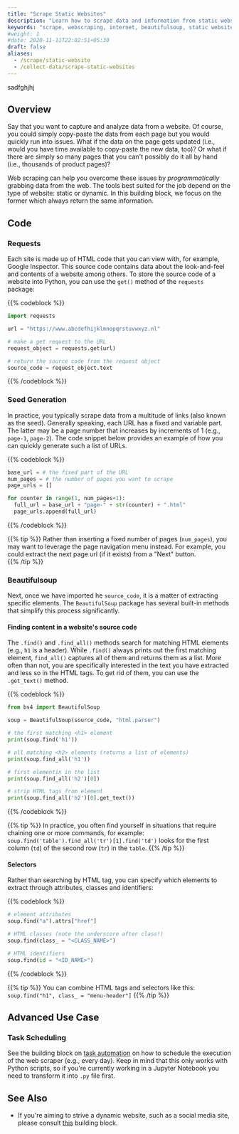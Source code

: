 ```yaml
---
title: "Scrape Static Websites"
description: "Learn how to scrape data and information from static websites."
keywords: "scrape, webscraping, internet, beautifulsoup, static website"
#weight: 1
#date: 2020-11-11T22:02:51+05:30
draft: false
aliases:
  - /scrape/static-website
  - /collect-data/scrape-static-websites
---
```

sadfghjhj
## Overview
Say that you want to capture and analyze data from a website. Of course, you could simply copy-paste the data from each page but you would quickly run into issues. What if the data on the page gets updated (i.e., would you have time available to copy-paste the new data, too)? Or what if there are simply so many pages that you can't possibly do it all by hand (i.e., thousands of product pages)?

Web scraping can help you overcome these issues by *programmatically* grabbing data from the web. The tools best suited for the job depend on the type of website: static or dynamic. In this building block, we focus on the former which always return the same information.

## Code

### Requests
Each site is made up of HTML code that you can view with, for example, Google Inspector. This source code contains data about the look-and-feel and contents of a website among others. To store the source code of a website into Python, you can use the `get()` method of the `requests` package:

{{% codeblock %}}

```python
import requests

url = "https://www.abcdefhijklmnopqrstuvwxyz.nl"

# make a get request to the URL
request_object = requests.get(url)

# return the source code from the request object
source_code = request_object.text
```
{{% /codeblock %}}

### Seed Generation
In practice, you typically scrape data from a multitude of links (also known as the seed). Generally speaking, each URL has a fixed and variable part. The latter may be a page number that increases by increments of 1 (e.g., `page-1`, `page-2`). The code snippet below provides an example of how you can quickly generate such a list of URLs.

{{% codeblock %}}
```Python
base_url = # the fixed part of the URL
num_pages = # the number of pages you want to scrape
page_urls = []

for counter in range(1, num_pages+1):
  full_url = base_url + "page-" + str(counter) + ".html"
  page_urls.append(full_url)
```
{{% /codeblock %}}

{{% tip %}}
Rather than inserting a fixed number of pages (`num_pages`), you may want to leverage the page navigation menu instead. For example, you could extract the next page url (if it exists) from a "Next" button.  
{{% /tip %}}


### Beautifulsoup

Next, once we have imported he `source_code`, it is a matter of extracting specific elements. The `BeautifulSoup` package has several built-in methods that simplify this process significantly.

#### Finding content in a website's source code
The `.find()` and `.find_all()` methods search for matching HTML elements (e.g., `h1` is a header). While `.find()` always prints out the first matching element, `find_all()` captures all of them and returns them as a list. More often than not, you are specifically interested in the text you have extracted and less so in the HTML tags. To get rid of them, you can use the `.get_text()` method.

{{% codeblock %}}
```Python
from bs4 import BeautifulSoup

soup = BeautifulSoup(source_code, "html.parser")

# the first matching <h1> element
print(soup.find('h1'))

# all matching <h2> elements (returns a list of elements)
print(soup.find_all('h1'))

# first elementin in the list
print(soup.find_all('h2')[0])

# strip HTML tags from element
print(soup.find_all('h2')[0].get_text())
```
{{% /codeblock %}}


{{% tip %}}
In practice, you often find yourself in situations that require chaining one or more commands, for example: `soup.find('table').find_all('tr')[1].find('td')` looks for the first column (`td`) of the second row (`tr`) in the `table`.
{{% /tip %}}

#### Selectors
Rather than searching by HTML tag, you can specify which elements to extract through attributes, classes and identifiers:

{{% codeblock %}}
```Python
# element attributes
soup.find("a").attrs["href"]

# HTML classes (note the underscore after class!)
soup.find(class_ = "<CLASS_NAME>")

# HTML identifiers
soup.find(id = "<ID_NAME>")
```
{{% /codeblock %}}

{{% tip %}}
You can combine HTML tags and selectors like this:   
```soup.find("h1", class_ = "menu-header"]```
{{% /tip %}}


## Advanced Use Case

### Task Scheduling
See the building block on [task automation](http://tilburgsciencehub.com/building-blocks/automate-and-execute-your-work/automate-your-workflow/task-scheduling/) on how to schedule the execution of the web scraper (e.g., every day). Keep in mind that this only works with Python scripts, so if you're currently working in a Jupyter Notebook you need to transform it into `.py` file first.


## See Also
* If you're aiming to strive a dynamic website, such as a social media site, please consult [this](https://tilburgsciencehub.com/building-blocks/scrape/dynamic-website) building block.

